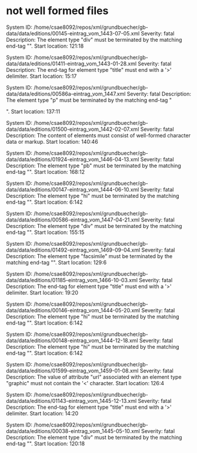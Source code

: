 # not well formed files

System ID: /home/csae8092/repos/xml/grundbuecher/gb-data/data/editions/00145-eintrag_vom_1443-07-05.xml
Severity: fatal
Description: The element type "div" must be terminated by the matching end-tag "</div>".
Start location: 121:18

System ID: /home/csae8092/repos/xml/grundbuecher/gb-data/data/editions/01411-eintrag_vom_1443-01-28.xml
Severity: fatal
Description: The end-tag for element type "title" must end with a '>' delimiter.
Start location: 15:17

System ID: /home/csae8092/repos/xml/grundbuecher/gb-data/data/editions/00586a-eintrag_vom_1447.xml
Severity: fatal
Description: The element type "p" must be terminated by the matching end-tag "</p>".
Start location: 137:11

System ID: /home/csae8092/repos/xml/grundbuecher/gb-data/data/editions/01500-eintrag_vom_1442-02-07.xml
Severity: fatal
Description: The content of elements must consist of well-formed character data or markup.
Start location: 140:46

System ID: /home/csae8092/repos/xml/grundbuecher/gb-data/data/editions/01924-eintrag_vom_1446-04-13.xml
Severity: fatal
Description: The element type "pb" must be terminated by the matching end-tag "</pb>".
Start location: 168:12

System ID: /home/csae8092/repos/xml/grundbuecher/gb-data/data/editions/00147-eintrag_vom_1444-06-10.xml
Severity: fatal
Description: The element type "hi" must be terminated by the matching end-tag "</hi>".
Start location: 6:142

System ID: /home/csae8092/repos/xml/grundbuecher/gb-data/data/editions/00586-eintrag_vom_1447-04-21.xml
Severity: fatal
Description: The element type "div" must be terminated by the matching end-tag "</div>".
Start location: 155:15

System ID: /home/csae8092/repos/xml/grundbuecher/gb-data/data/editions/01492-eintrag_vom_1469-09-04.xml
Severity: fatal
Description: The element type "facsimile" must be terminated by the matching end-tag "</facsimile>".
Start location: 129:6

System ID: /home/csae8092/repos/xml/grundbuecher/gb-data/data/editions/01185-eintrag_vom_1466-10-03.xml
Severity: fatal
Description: The end-tag for element type "title" must end with a '>' delimiter.
Start location: 19:20

System ID: /home/csae8092/repos/xml/grundbuecher/gb-data/data/editions/00146-eintrag_vom_1444-05-20.xml
Severity: fatal
Description: The element type "hi" must be terminated by the matching end-tag "</hi>".
Start location: 6:142

System ID: /home/csae8092/repos/xml/grundbuecher/gb-data/data/editions/00148-eintrag_vom_1444-12-18.xml
Severity: fatal
Description: The element type "hi" must be terminated by the matching end-tag "</hi>".
Start location: 6:142

System ID: /home/csae8092/repos/xml/grundbuecher/gb-data/data/editions/01599-eintrag_vom_1459-01-08.xml
Severity: fatal
Description: The value of attribute "url" associated with an element type "graphic" must not contain the '<' character.
Start location: 126:4

System ID: /home/csae8092/repos/xml/grundbuecher/gb-data/data/editions/01143-eintrag_vom_1445-12-13.xml
Severity: fatal
Description: The end-tag for element type "title" must end with a '>' delimiter.
Start location: 14:20

System ID: /home/csae8092/repos/xml/grundbuecher/gb-data/data/editions/00038-eintrag_vom_1445-05-10.xml
Severity: fatal
Description: The element type "div" must be terminated by the matching end-tag "</div>".
Start location: 120:18

